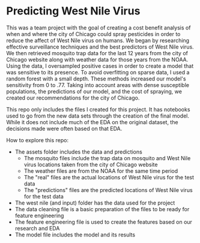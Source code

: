 # Predicting West Nile Virus
This was a team project with the goal of creating a cost benefit analysis of when and where the city of Chicago could spray pesticides in order to reduce the affect of West Nile virus on humans. We began by researching effective surveillance techniques and the best predictors of West Nile virus. We then retrieved mosquito trap data for the last 12 years from the city of Chicago website along with weather data for those years from the NOAA. Using the data, I oversampled positive cases in order to create a model that was sensitive to its presence. To avoid overfitting on sparse data, I used a random forest with a small depth. These methods increased our model's sensitivity from 0 to .77. Taking into account areas with dense susceptible populations, the predictions of our model, and the cost of spraying, we created our recommendations for the city of Chicago.

This repo only includes the files I created for this project. It has notebooks used to go from the new data sets through the creation of the final model. While it does not include much of the EDA on the original dataset, the decisions made were often based on that EDA.

How to explore this repo:
- The assets folder includes the data and predictions
  - The mosquito files include the trap data on mosquito and West Nile virus locations taken from the city of Chicago website
  - The weather files are from the NOAA for the same time period
  - The "real" files are the actual locations of West Nile virus for the test data
  - The "predictions" files are the predicted locations of West Nile virus for the test data
- The west nile (and input) folder has the data used for the project
- The data cleaning file is a basic preparation of the files to be ready for feature engineering
- The feature engineering file is used to create the features based on our research and EDA
- The model file includes the model and its results

